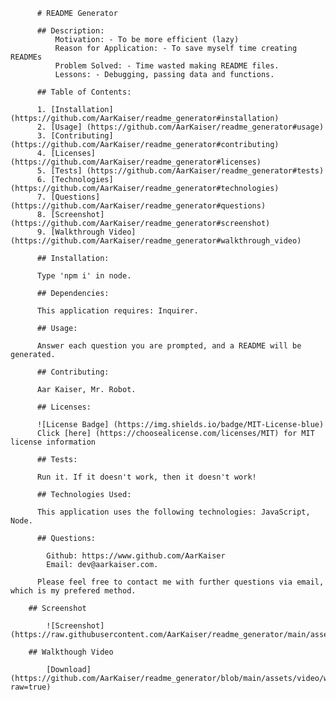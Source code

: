 
          # README Generator
          
          ## Description:
              Motivation: - To be more efficient (lazy)
              Reason for Application: - To save myself time creating READMEs
              Problem Solved: - Time wasted making README files.
              Lessons: - Debugging, passing data and functions.

          ## Table of Contents:

          1. [Installation] (https://github.com/AarKaiser/readme_generator#installation)
          2. [Usage] (https://github.com/AarKaiser/readme_generator#usage)
          3. [Contributing] (https://github.com/AarKaiser/readme_generator#contributing)
          4. [Licenses] (https://github.com/AarKaiser/readme_generator#licenses)
          5. [Tests] (https://github.com/AarKaiser/readme_generator#tests)
          6. [Technologies] (https://github.com/AarKaiser/readme_generator#technologies)
          7. [Questions] (https://github.com/AarKaiser/readme_generator#questions)
          8. [Screenshot] (https://github.com/AarKaiser/readme_generator#screenshot)
          9. [Walkthrough Video] (https://github.com/AarKaiser/readme_generator#walkthrough_video)

          ## Installation: 
          
          Type 'npm i' in node.

          ## Dependencies:

          This application requires: Inquirer.

          ## Usage:
          
          Answer each question you are prompted, and a README will be generated.

          ## Contributing:

          Aar Kaiser, Mr. Robot.

          ## Licenses:

          ![License Badge] (https://img.shields.io/badge/MIT-License-blue)
          Click [here] (https://choosealicense.com/licenses/MIT) for MIT license information

          ## Tests:

          Run it. If it doesn't work, then it doesn't work!

          ## Technologies Used: 
          
          This application uses the following technologies: JavaScript, Node.

          ## Questions:
            
            Github: https://www.github.com/AarKaiser
            Email: dev@aarkaiser.com.
            
          Please feel free to contact me with further questions via email, which is my prefered method.

        ## Screenshot
        
            ![Screenshot] (https://raw.githubusercontent.com/AarKaiser/readme_generator/main/assets/images/screenshot.png)
        
        ## Walkthough Video
        
            [Download] (https://github.com/AarKaiser/readme_generator/blob/main/assets/video/walkthrough.mp4?raw=true)
        

